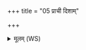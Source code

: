 +++
title = "05 प्राची दिशाम्"

+++
<details><summary>मूलम् (WS)</summary>

प्राची दिशां सहयशा यशस्वती विश्वे देवाः प्रावृषाह्नां स्वर्वती ।  
इदं क्षत्रं दुष्टरमस्त्वोजो अनाधृष्टं सहस्वं सहस्वत् ॥ ५ ॥
</details>